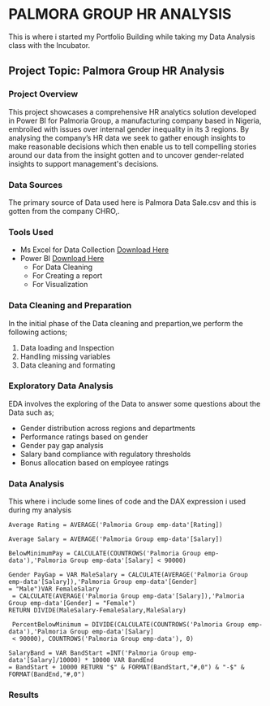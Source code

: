 # PALMORA GROUP HR ANALYSIS
This is where i started my Portfolio Building while taking my Data Analysis class with the Incubator.

## Project Topic: Palmora Group HR Analysis

### Project Overview
This project showcases a comprehensive HR analytics solution developed in Power BI for Palmoria Group, a manufacturing company based in Nigeria, embroiled with issues over internal gender inequality in its 3 regions. By analysing  the company’s HR data we seek to gather enough insights to make reasonable decisions which then enable us to tell compelling stories around our data from the insight gotten and to uncover gender-related insights to support management's decisions.

### Data Sources
The primary source of Data used here is Palmora Data Sale.csv and this is gotten from the company CHRO,.

### Tools Used
- Ms Excel for Data Collection [Download Here](https://www.microsoft.com)
- Power BI [Download Here](https://www.microsoft.com/en-us/download/details.aspx?id=58494)
  - For Data Cleaning
  - For Creating a report
  - For Visualization

### Data Cleaning and Preparation
In the initial phase of the Data cleaning and prepartion,we perform the following actions;
1. Data loading and Inspection
2. Handling missing variables
3. Data cleaning and formating

### Exploratory Data Analysis
EDA involves the exploring of the Data to answer some questions about the Data such as;
- Gender distribution across regions and departments
- Performance ratings based on gender
- Gender pay gap analysis
- Salary band compliance with regulatory thresholds
- Bonus allocation based on employee ratings

### Data Analysis

This where i include some lines of code and the DAX expression i used during my analysis
``` POWER BI/DAX EXPRESSION
Average Rating = AVERAGE('Palmoria Group emp-data'[Rating])
```
```
Average Salary = AVERAGE('Palmoria Group emp-data'[Salary])
```
```
BelowMinimumPay = CALCULATE(COUNTROWS('Palmoria Group emp-data'),'Palmoria Group emp-data'[Salary] < 90000)
```
```
Gender PayGap = VAR MaleSalary = CALCULATE(AVERAGE('Palmoria Group emp-data'[Salary]),'Palmoria Group emp-data'[Gender]
= "Male")VAR FemaleSalary
 = CALCULATE(AVERAGE('Palmoria Group emp-data'[Salary]),'Palmoria Group emp-data'[Gender] = "Female")
RETURN DIVIDE(MaleSalary-FemaleSalary,MaleSalary)
```
```
 PercentBelowMinimum = DIVIDE(CALCULATE(COUNTROWS('Palmoria Group emp-data'),'Palmoria Group emp-data'[Salary]
 < 90000), COUNTROWS('Palmoria Group emp-data'), 0)
```
```
SalaryBand = VAR BandStart =INT('Palmoria Group emp-data'[Salary]/10000) * 10000 VAR BandEnd
= BandStart + 10000 RETURN "$" & FORMAT(BandStart,"#,0") & "-$" & FORMAT(BandEnd,"#,0")
```

### Results

